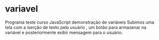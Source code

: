 # variavel
Programa teste curso JavaScript demonstração de variáveis
Subimos uma tela com a iserção de texto pelo usuário , um botão para armazenar na variável e posteriormente exibir mensagem para o usuário.
